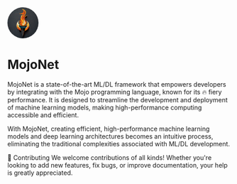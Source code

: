 <div align="left">
  <img src="assets/mojonet.jpeg" alt="MojoNet Logo" style="width:70px; margin-right:15px; border-radius:40px;">
  <h1>MojoNet</h1>
</div>

MojoNet is a state-of-the-art ML/DL framework that empowers developers by integrating with the Mojo programming language, known for its 🔥 fiery performance. It is designed to streamline the development and deployment of machine learning models, making high-performance computing accessible and efficient.

With MojoNet, creating efficient, high-performance machine learning models and deep learning architectures becomes an intuitive process, eliminating the traditional complexities associated with ML/DL development.




🤝 Contributing
We welcome contributions of all kinds! Whether you're looking to add new features, fix bugs, or improve documentation, your help is greatly appreciated.


